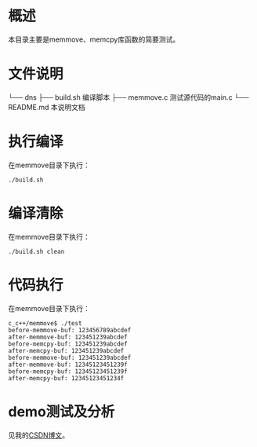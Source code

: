 # 概述

本目录主要是memmove、memcpy库函数的简要测试。

# 文件说明

└── dns
    ├── build.sh 			编译脚本
    ├── memmove.c 			测试源代码的main.c
    └── README.md 			本说明文档

# 执行编译

在memmove目录下执行：

```shell
./build.sh
```

# 编译清除

在memmove目录下执行：

```shell
./build.sh clean
```

# 代码执行

在memmove目录下执行：

```shell
c_c++/memmove$ ./test 
before-memmove-buf: 123456789abcdef
after-memmove-buf: 123451239abcdef
before-memcpy-buf: 123451239abcdef
after-memcpy-buf: 123451239abcdef
before-memmove-buf: 123451239abcdef
after-memmove-buf: 12345123451239f
before-memcpy-buf: 12345123451239f
after-memcpy-buf: 12345123451234f
```

# demo测试及分析
见我的[CSDN博文](http://yyds.recan-li.cn)。